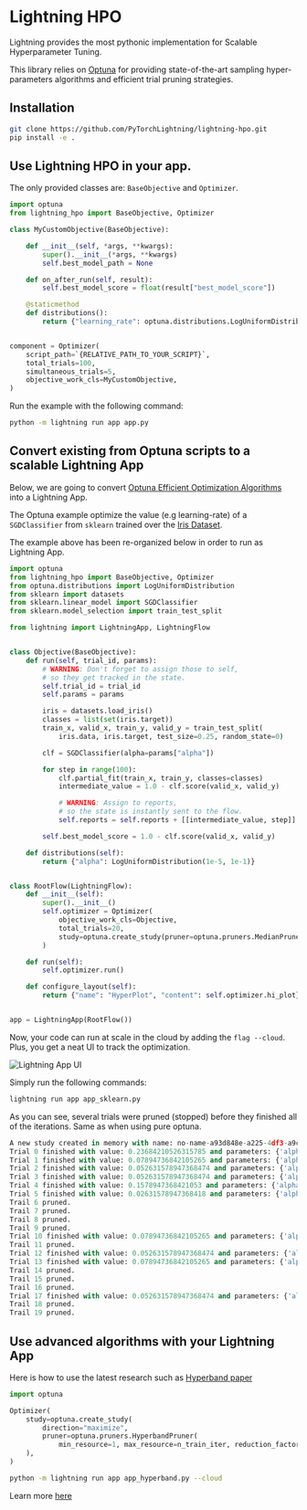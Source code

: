 # Lightning HPO

Lightning provides the most pythonic implementation for Scalable Hyperparameter Tuning.

This library relies on [Optuna](https://optuna.readthedocs.io/en/stable/) for providing state-of-the-art sampling hyper-parameters algorithms and efficient trial pruning strategies.

## Installation

```bash
git clone https://github.com/PyTorchLightning/lightning-hpo.git
pip install -e .
```

## Use Lightning HPO in your app.

The only provided classes are: `BaseObjective` and `Optimizer`.

```py
import optuna
from lightning_hpo import BaseObjective, Optimizer

class MyCustomObjective(BaseObjective):

    def __init__(self, *args, **kwargs):
        super().__init__(*args, **kwargs)
        self.best_model_path = None

    def on_after_run(self, result):
        self.best_model_score = float(result["best_model_score"])

    @staticmethod
    def distributions():
        return {"learning_rate": optuna.distributions.LogUniformDistribution(0.0001, 0.1)}


component = Optimizer(
    script_path=`{RELATIVE_PATH_TO_YOUR_SCRIPT}`,
    total_trials=100,
    simultaneous_trials=5,
    objective_work_cls=MyCustomObjective,
)
```

Run the example with the following command:

```bash
python -m lightning run app app.py
```

## Convert existing from Optuna scripts to a scalable Lightning App

Below, we are going to convert [Optuna Efficient Optimization Algorithms](https://optuna.readthedocs.io/en/stable/tutorial/10_key_features/003_efficient_optimization_algorithms.html#sphx-glr-tutorial-10-key-features-003-efficient-optimization-algorithms-py>) into a Lightning App.

The Optuna example optimize the value (e.g learning-rate) of a ``SGDClassifier`` from ``sklearn`` trained over the [Iris Dataset](https://archive.ics.uci.edu/ml/datasets/iris).

The example above has been re-organized below in order to run as Lightning App.

```py
import optuna
from lightning_hpo import BaseObjective, Optimizer
from optuna.distributions import LogUniformDistribution
from sklearn import datasets
from sklearn.linear_model import SGDClassifier
from sklearn.model_selection import train_test_split

from lightning import LightningApp, LightningFlow


class Objective(BaseObjective):
    def run(self, trial_id, params):
        # WARNING: Don't forget to assign those to self,
        # so they get tracked in the state.
        self.trial_id = trial_id
        self.params = params

        iris = datasets.load_iris()
        classes = list(set(iris.target))
        train_x, valid_x, train_y, valid_y = train_test_split(
            iris.data, iris.target, test_size=0.25, random_state=0)

        clf = SGDClassifier(alpha=params["alpha"])

        for step in range(100):
            clf.partial_fit(train_x, train_y, classes=classes)
            intermediate_value = 1.0 - clf.score(valid_x, valid_y)

            # WARNING: Assign to reports,
            # so the state is instantly sent to the flow.
            self.reports = self.reports + [[intermediate_value, step]]

        self.best_model_score = 1.0 - clf.score(valid_x, valid_y)

    def distributions(self):
        return {"alpha": LogUniformDistribution(1e-5, 1e-1)}


class RootFlow(LightningFlow):
    def __init__(self):
        super().__init__()
        self.optimizer = Optimizer(
            objective_work_cls=Objective,
            total_trials=20,
            study=optuna.create_study(pruner=optuna.pruners.MedianPruner()),
        )

    def run(self):
        self.optimizer.run()

    def configure_layout(self):
        return {"name": "HyperPlot", "content": self.optimizer.hi_plot}


app = LightningApp(RootFlow())
```

Now, your code can run at scale in the cloud by adding the ``flag --cloud``. Plus, you get a neat UI to track the optimization.

![Lightning App UI](https://pl-flash-data.s3.amazonaws.com/assets_lightning/lightning_hpo_optimizer.png)

Simply run the following commands:

```py
lightning run app app_sklearn.py
```

As you can see, several trials were pruned (stopped) before they finished all of the iterations. Same as when using pure optuna.

```py
A new study created in memory with name: no-name-a93d848e-a225-4df3-a9c3-5f86680e295d
Trial 0 finished with value: 0.23684210526315785 and parameters: {'alpha': 0.006779437004523296}. Best is trial 0 with value: 0.23684210526315785.
Trial 1 finished with value: 0.07894736842105265 and parameters: {'alpha': 0.008936151407006062}. Best is trial 1 with value: 0.07894736842105265.
Trial 2 finished with value: 0.052631578947368474 and parameters: {'alpha': 0.0035836511240528008}. Best is trial 2 with value: 0.052631578947368474.
Trial 3 finished with value: 0.052631578947368474 and parameters: {'alpha': 0.0005393218926409795}. Best is trial 2 with value: 0.052631578947368474.
Trial 4 finished with value: 0.1578947368421053 and parameters: {'alpha': 6.572557493358585e-05}. Best is trial 2 with value: 0.052631578947368474.
Trial 5 finished with value: 0.02631578947368418 and parameters: {'alpha': 0.0013953760106345603}. Best is trial 5 with value: 0.02631578947368418.
Trail 6 pruned.
Trail 7 pruned.
Trail 8 pruned.
Trail 9 pruned.
Trial 10 finished with value: 0.07894736842105265 and parameters: {'alpha': 0.00555435554783454}. Best is trial 5 with value: 0.02631578947368418.
Trail 11 pruned.
Trial 12 finished with value: 0.052631578947368474 and parameters: {'alpha': 0.025624276147153992}. Best is trial 5 with value: 0.02631578947368418.
Trial 13 finished with value: 0.07894736842105265 and parameters: {'alpha': 0.014613957457075546}. Best is trial 5 with value: 0.02631578947368418.
Trail 14 pruned.
Trail 15 pruned.
Trail 16 pruned.
Trial 17 finished with value: 0.052631578947368474 and parameters: {'alpha': 0.01028208215647372}. Best is trial 5 with value: 0.02631578947368418.
Trail 18 pruned.
Trail 19 pruned.
```

## Use advanced algorithms with your Lightning App

Here is how to use the latest research such as [Hyperband paper](http://www.jmlr.org/papers/volume18/16-558/16-558.pdf)

```python
import optuna

Optimizer(
    study=optuna.create_study(
        direction="maximize",
        pruner=optuna.pruners.HyperbandPruner(
            min_resource=1, max_resource=n_train_iter, reduction_factor=3
    ),
)
```

```bash
python -m lightning run app app_hyperband.py --cloud
```

Learn more [here](https://optuna.readthedocs.io/en/stable/tutorial/10_key_features/003_efficient_optimization_algorithms.html?highlight=hyperband#activating-pruners)
